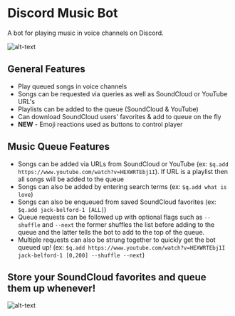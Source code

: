# **Discord Music Bot**
A bot for playing music in voice channels on Discord. 

![alt-text](https://github.com/jbelford/DiscordMusicBot/raw/master/src/public/img/mainExample.gif "Example image")

## General Features
* Play queued songs in voice channels
* Songs can be requested via queries as well as SoundCloud or YouTube URL's 
* Playlists can be added to the queue (SoundCloud & YouTube)
* Can download SoundCloud users' favorites & add to queue on the fly
* **NEW** - Emoji reactions used as buttons to control player

## Music Queue Features
* Songs can be added via URLs from SoundCloud or YouTube (ex: ```$q.add https://www.youtube.com/watch?v=HEXWRTEbj1I```). If URL is a playlist then all songs will be added to the queue
* Songs can also be added by entering search terms (ex: ```$q.add what is love```)
* Songs can also be enqueued from saved SoundCloud favorites (ex: ```$q.add jack-belford-1 [ALL]```)
* Queue requests can be followed up with optional flags such as ```--shuffle``` and ```--next``` the former shuffles the list before adding to the queue and the latter tells the bot to add to the top of the queue.
* Multiple requests can also be strung together to quickly get the bot queued up! (ex: ```$q.add https://www.youtube.com/watch?v=HEXWRTEbj1I jack-belford-1 [0,200] --shuffle --next```)

## Store your SoundCloud favorites and queue them up whenever!

![alt-text](https://github.com/jbelford/DiscordMusicBot/raw/master/src/public/img/dlExample.gif "Example download")
